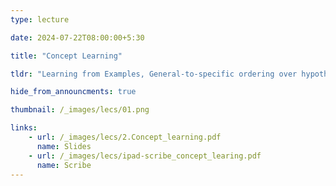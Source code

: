 ```yaml
---
type: lecture

date: 2024-07-22T08:00:00+5:30

title: "Concept Learning"

tldr: "Learning from Examples, General-to-specific ordering over hypotheses, Version Spaces & candidate elimination algo, Picking new examples, the need for inductive bias"

hide_from_announcments: true

thumbnail: /_images/lecs/01.png

links: 
    - url: /_images/lecs/2.Concept_learning.pdf
      name: Slides
    - url: /_images/lecs/ipad-scribe_concept_learing.pdf
      name: Scribe
---
```

